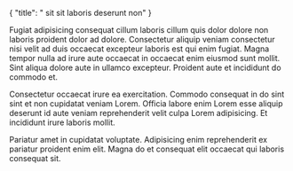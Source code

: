 {
  "title": " sit sit laboris deserunt non"
}

Fugiat adipisicing consequat cillum laboris cillum quis dolor dolore non laboris proident dolor ad dolore. Consectetur aliquip veniam consectetur nisi velit ad duis occaecat excepteur laboris est qui enim fugiat. Magna tempor nulla ad irure aute occaecat in occaecat enim eiusmod sunt mollit. Sint aliqua dolore aute in ullamco excepteur. Proident aute et incididunt do commodo et.

Consectetur occaecat irure ea exercitation. Commodo consequat in do sint sint et non cupidatat veniam Lorem. Officia labore enim Lorem esse aliquip deserunt id aute veniam reprehenderit velit culpa Lorem adipisicing. Et incididunt irure laboris mollit.

Pariatur amet in cupidatat voluptate. Adipisicing enim reprehenderit ex pariatur proident enim elit. Magna do et consequat elit occaecat qui laboris consequat sit.